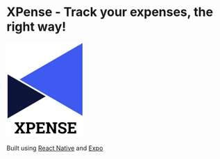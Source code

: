 # XPense - Track your expenses, the right way!

![Xpense Logo](./assets/xpense.png)

Built using [React Native](https://github.com/facebook/react-native) and [Expo](https://github.com/expo/expo)
